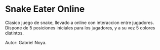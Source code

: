 # Snake Eater Online

Clasico juego de snake, llevado a online con interaccion entre jugadores. Dispone de 5 posiciones iniciales para los jugadores, y a su vez 5 colores distintos.

Autor: Gabriel Noya.

